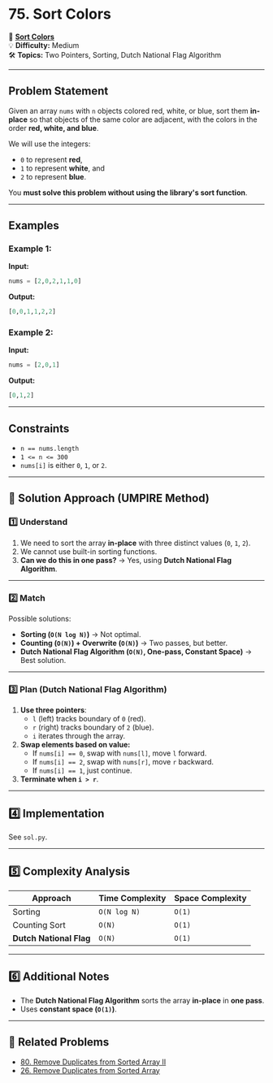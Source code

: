# 75. Sort Colors

🔗 **[Sort Colors](https://leetcode.com/problems/sort-colors/)**  
💡 **Difficulty:** Medium  
🛠 **Topics:** Two Pointers, Sorting, Dutch National Flag Algorithm  

---

## Problem Statement

Given an array `nums` with `n` objects colored red, white, or blue, sort them **in-place** so that objects of the same color are adjacent, with the colors in the order **red, white, and blue**.

We will use the integers:
- `0` to represent **red**,
- `1` to represent **white**, and
- `2` to represent **blue**.

You **must solve this problem without using the library's sort function**.

---

## Examples

### Example 1:
**Input:**  
```python
nums = [2,0,2,1,1,0]
```
**Output:**  
```python
[0,0,1,1,2,2]
```

### Example 2:
**Input:**  
```python
nums = [2,0,1]
```
**Output:**  
```python
[0,1,2]
```

---

## Constraints
- `n == nums.length`
- `1 <= n <= 300`
- `nums[i]` is either `0`, `1`, or `2`.

---

## 🚀 Solution Approach (UMPIRE Method)

### 1️⃣ Understand
1. We need to sort the array **in-place** with three distinct values (`0`, `1`, `2`).
2. We cannot use built-in sorting functions.
3. **Can we do this in one pass?** → Yes, using **Dutch National Flag Algorithm**.

---

### 2️⃣ Match
Possible solutions:
- **Sorting (`O(N log N)`)** → Not optimal.
- **Counting (`O(N)`) + Overwrite (`O(N)`)** → Two passes, but better.
- **Dutch National Flag Algorithm (`O(N)`, One-pass, Constant Space)** → Best solution.

---

### 3️⃣ Plan (Dutch National Flag Algorithm)
1. **Use three pointers**:
   - `l` (left) tracks boundary of `0` (red).
   - `r` (right) tracks boundary of `2` (blue).
   - `i` iterates through the array.
2. **Swap elements based on value:**
   - If `nums[i] == 0`, swap with `nums[l]`, move `l` forward.
   - If `nums[i] == 2`, swap with `nums[r]`, move `r` backward.
   - If `nums[i] == 1`, just continue.
3. **Terminate when `i > r`**.

---

## 4️⃣ Implementation
See `sol.py`.

---

## 5️⃣ Complexity Analysis

| Approach | Time Complexity | Space Complexity |
|----------|----------------|-----------------|
| Sorting | `O(N log N)` | `O(1)` |
| Counting Sort | `O(N)` | `O(1)` |
| **Dutch National Flag** | `O(N)` | `O(1)` |

---

## 6️⃣ Additional Notes
- The **Dutch National Flag Algorithm** sorts the array **in-place** in **one pass**.
- Uses **constant space (`O(1)`)**.

---

## 📝 Related Problems
- [80. Remove Duplicates from Sorted Array II](https://leetcode.com/problems/remove-duplicates-from-sorted-array-ii/)
- [26. Remove Duplicates from Sorted Array](https://leetcode.com/problems/remove-duplicates-from-sorted-array/)
